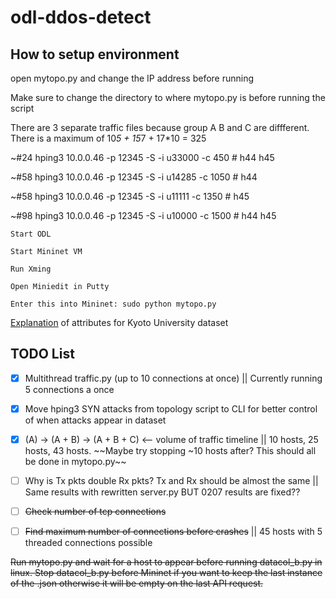 # odl-ddos-detect

## How to setup environment

open mytopo.py and change the IP address before running

Make sure to change the directory to where mytopo.py is before running the script

There are 3 separate traffic files because group A B and C are diffferent. There is a maximum of 10*5 + 15*7 + 17*10 = 325

~#24
hping3 10.0.0.46 -p 12345 -S -i u33000 -c 450    # h44 h45

~#58
hping3 10.0.0.46 -p 12345 -S -i u14285 -c 1050   # h44 

~#58
hping3 10.0.0.46 -p 12345 -S -i u11111 -c 1350   # h45

~#98
hping3 10.0.0.46 -p 12345 -S -i u10000 -c 1500   # h44 h45
```
Start ODL

Start Mininet VM

Run Xming

Open Miniedit in Putty

Enter this into Mininet: sudo python mytopo.py
```

[Explanation](http://www.takakura.com/Kyoto_data/BenchmarkData-Description-v5.pdf) of attributes for Kyoto University dataset

## TODO List

- [x] Multithread traffic.py (up to 10 connections at once) || Currently running 5 connections a once

- [x] Move hping3 SYN attacks from topology script to CLI for better control of when attacks appear in dataset

- [x] (A) -> (A + B) -> (A + B + C) <-- volume of traffic timeline || 10 hosts, 25 hosts, 43 hosts. ~~Maybe try stopping ~10 hosts after? This should all be done in mytopo.py~~

- [ ] Why is Tx pkts double Rx pkts? Tx and Rx should be almost the same || Same results with rewritten server.py BUT 0207 results are fixed??

- [ ] ~~Check number of tcp connections~~

- [ ] ~~Find maximum number of connections before crashes~~ || 45 hosts with 5 threaded connections possible




~~Run mytopo.py and wait for a host to appear before running datacol_b.py in linux. Stop datacol_b.py before Mininet if you want to keep the last instance of the .json otherwise it will be empty on the last API request.~~
